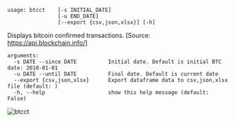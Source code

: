 ```
usage: btcct    [-s INITIAL_DATE]
                [-u END_DATE]
                [--export {csv,json,xlsx}] [-h]
```

Displays bitcoin confirmed transactions. [Source: https://api.blockchain.info/]

```
arguments:
  -s DATE --since DATE          Initial date. Default is initial BTC date: 2010-01-01
  -u DATE --until DATE          Final date. Default is current date
  --export {csv,json,xlsx}      Export dataframe data to csv,json,xlsx file (default: )
  -h, --help                    show this help message (default: False)
```

![btcct](https://user-images.githubusercontent.com/46355364/154067586-d80059e8-cf7b-475a-990b-cf2aec7bc646.png)
